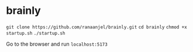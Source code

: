 # brainly

`git clone https://github.com/ranaanjel/brainly.git`
`cd brainly`
`chmod +x startup.sh`
`./startup.sh`

Go to the browser and run `localhost:5173`
